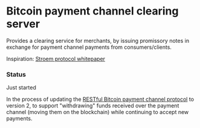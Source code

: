 # Bitcoin payment channel clearing server

Provides a clearing service for merchants, by issuing promissory notes in exchange for payment channel payments from consumers/clients.

Inspiration: [Stroem protocol whitepaper](https://www.strawpay.com/docs/stroem-payment-system.pdf)

### Status
Just started

In the process of updating the [RESTful Bitcoin payment channel protocol](http://paychandoc.runeks.me/) to version 2, to support "withdrawing" funds received over the payment channel (moving them on the blockchain) while continuing to accept new payments.
